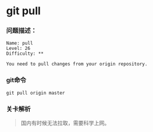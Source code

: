 # git pull

### 问题描述：

```text
Name: pull
Level: 26
Difficulty: **

You need to pull changes from your origin repository.
```

### git命令

```shell
git pull origin master
```

### 关卡解析

> 国内有时候无法拉取，需要科学上网。